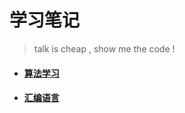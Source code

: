 # 学习笔记

> talk is cheap , show me the code !

+ [<h4>算法学习</h4>](study\Algorithm\README.md)

+ [<h4>汇编语言</h4>](study\asm\studyasm.md)

